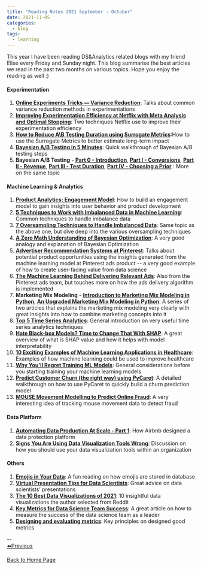 ```yaml
---
title: "Reading Notes 2021 September - October"
date: 2021-11-05
categories:
  - blog
tags:
  - learning
---
```


This year I have been reading DS&Analytics related blogs with my friend Elise every Friday and Sunday night. This blog summarise the best articles we read in the past two months on various topics. Hope you enjoy the reading as well :)  

#### Experimentation  
1. [**Online Experiments Tricks — Variance Reduction**](https://towardsdatascience.com/online-experiments-tricks-variance-reduction-291b6032dcd7): Talks about common variance reduction methods in experimentations  
2. [**Improving Experimentation Efficiency at Netflix with Meta Analysis and Optimal Stopping**](https://netflixtechblog.com/improving-experimentation-efficiency-at-netflix-with-meta-analysis-and-optimal-stopping-d8ec290ae5be): Two techniques Netflix use to improve their experimentation efficiency  
3. [**How to Reduce A\B Testing Duration using Surrogate Metrics**](https://towardsdatascience.com/how-to-reduce-a-b-testing-duration-using-surrogate-metrics-3631c6295039):How to use the Surrogate Metrics to better estimate long-term impact  
4. [**Bayesian A/B Testing in 5 Minutes**](https://towardsdatascience.com/bayesian-a-b-testing-and-its-benefits-a7bbe5cb5103): Quick walkthrough of Bayesian A/B testing steps  
5. **Bayesian A/B Testing** - [**Part 0 - Introduction**](https://towardsdatascience.com/bayesian-experimentation-methods-for-products-636514951e43), [**Part I - Conversions**](https://docs.google.com/document/d/1-DnJIGXz08aYmdFRWQn38Mdqj-1g5KNxGOQ2m7MBcTo/edit), [**Part II - Revenue**](https://towardsdatascience.com/bayesian-ab-testing-part-ii-revenue-1fbcf04f96cd), [**Part III - Test Duration**](https://towardsdatascience.com/bayesian-ab-testing-part-iii-test-duration-f2305215009c), [**Part IV - Choosing a Prior**](https://towardsdatascience.com/bayesian-ab-testing-part-iv-choosing-a-prior-5a4fe3223bfd) : More on the same topic  

#### Machine Learning & Analytics  
1. [**Product Analytics: Engagement Model**](https://towardsdatascience.com/product-analytics-engagement-model-22d53c96d169): How to build an engagement model to gain insights into user behavior and product development  
2. [**5 Techniques to Work with Imbalanced Data in Machine Learning**](https://towardsdatascience.com/5-techniques-to-work-with-imbalanced-data-in-machine-learning-80836d45d30c): Common techniques to handle imbalance data  
3. [**7 Oversampling Techniques to Handle Imbalanced Data**](https://towardsdatascience.com/7-over-sampling-techniques-to-handle-imbalanced-data-ec51c8db349f): Same topic as the above one, but dive deep into the various oversampling techniques  
4. [**A Zero Math Understanding of Bayesian Optimization**](https://towardsdatascience.com/a-zero-maths-understanding-of-bayesian-optimization-e064a957a124): A very good analogy and explanation of Bayesian Optimization  
5. [**Advertiser Recommendation Systems at Pinterest**](https://medium.com/pinterest-engineering/advertiser-recommendation-systems-at-pinterest-ccb255fbde20): Talks about potential product opportunities using the insights generated from the machine learning model at Pinterest ads product -- a very good example of how to create user-facing value from data science  
6. [**The Machine Learning Behind Delivering Relevant Ads**](https://medium.com/pinterest-engineering/the-machine-learning-behind-delivering-relevant-ads-8987fc5ba1c0): Also from the Pinterest ads team, but touches more on how the ads delivery algorithm is implemented  
7. **Marketing Mix Modeling** - [**Introduction to Marketing Mix Modeling in Python**](https://towardsdatascience.com/introduction-to-marketing-mix-modeling-in-python-d0dd81f4e794), [**An Upgraded Marketing Mix Modeling in Python**](https://towardsdatascience.com/an-upgraded-marketing-mix-modeling-in-python-5ebb3bddc1b6): A series of two articles that explains the marketing mix modeling very clearly with great insights into how to combine marketing concepts into it  
8. [**Top 5 Time Series Analytics**](https://towardsdatascience.com/top-5-time-series-analytics-71a46fbda379): General introduction on very useful time series analytics techniques  
9. [**Hate Black-box Models? Time to Change That With SHAP**](https://towardsdatascience.com/how-to-explain-black-box-models-with-shap-the-ultimate-guide-539c152d3275): A great overview of what is SHAP value and how it helps with model interpretability  
10. [**10 Exciting Examples of Machine Learning Applications in Healthcare**](https://towardsdatascience.com/10-exciting-examples-of-machine-learning-applications-in-healthcare-1c4de7b744e6): Examples of how machine learning could be used to improve healthcare  
11. [**Why You’ll Regret Training ML Models**](https://towardsdatascience.com/why-youll-regret-training-ml-models-fc95018dc352): General considerations before you starting training your machine learning models  
12. [**Predict Customer Churn (the right way) using PyCaret**](https://towardsdatascience.com/predict-customer-churn-the-right-way-using-pycaret-8ba6541608ac): A detailed walkthrough on how to use PyCaret to quickly build a churn prediction model  
13. [**MOUSE Movement Modelling to Predict Online Fraud**](https://towardsdatascience.com/mouse-movement-modelling-to-predict-online-fraud-873d90b201e2): A very interesting idea of tracking mouse movement data to detect fraud  

#### Data Platform  
1. [**Automating Data Production At Scale - Part 1**](https://medium.com/airbnb-engineering/automating-data-protection-at-scale-part-1-c74909328e08): How Airbnb designed a data protection platform  
2. [**Signs You Are Using Data Visualization Tools Wrong**](https://towardsdatascience.com/signs-you-are-using-data-visualization-tools-wrong-121220696500): Discussion on how you should use your data visualization tools within an organization  

#### Others  
1. [**Emojis in Your Data**](https://towardsdatascience.com/emojis-in-your-data-9a5513ead2dd): A fun reading on how emojis are stored in database  
2. [**Virtual Presentation Tips for Data Scientists**](https://towardsdatascience.com/virtual-presentation-tips-for-data-scientists-d6ef4659024): Great advice on data scientists’ presentations  
3. [**The 10 Best Data Visualizations of 2021**](https://towardsdatascience.com/the-10-best-data-visualizations-of-2021-fec4c5cf6cdb): 10 insightful data visualizations the author selected from Reddit  
4. [**Key Metrics for Data Science Team Success**](https://towardsdatascience.com/key-metrics-for-data-science-team-success-822da77f509c): A great article on how to measure the success of the data science team as a leader  
5. [**Designing and evaluating metrics**](https://medium.com/@seanjtaylor/designing-and-evaluating-metrics-5902ad6873bf): Key principles on designed good metrics  


--  
[⬅️Previous](https://yudong-94.github.io/personal-website/blogs/reading_notes_2021_4)  


<a href="https://yudong-94.github.io/personal-website/" title="Back to Home Page">Back to Home Page</a>
